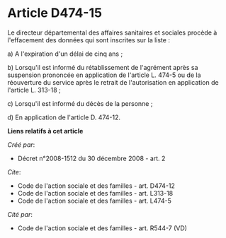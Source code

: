 # Article D474-15

Le directeur départemental des affaires sanitaires et sociales procède à l'effacement des données qui sont inscrites sur la
liste : 

a) A l'expiration d'un délai de cinq ans ; 

b) Lorsqu'il est informé du rétablissement de l'agrément après sa suspension prononcée en application de l'article L. 474-5
ou de la réouverture du service après le retrait de l'autorisation en application de l'article L. 313-18 ; 

c) Lorsqu'il est informé du décès de la personne ; 

d) En application de l'article D. 474-12.

**Liens relatifs à cet article**

_Créé par_:

  - Décret n°2008-1512 du 30 décembre 2008 - art. 2

_Cite_:

  - Code de l'action sociale et des familles - art. D474-12
  - Code de l'action sociale et des familles - art. L313-18
  - Code de l'action sociale et des familles - art. L474-5

_Cité par_:

  - Code de l'action sociale et des familles - art. R544-7 (VD)
